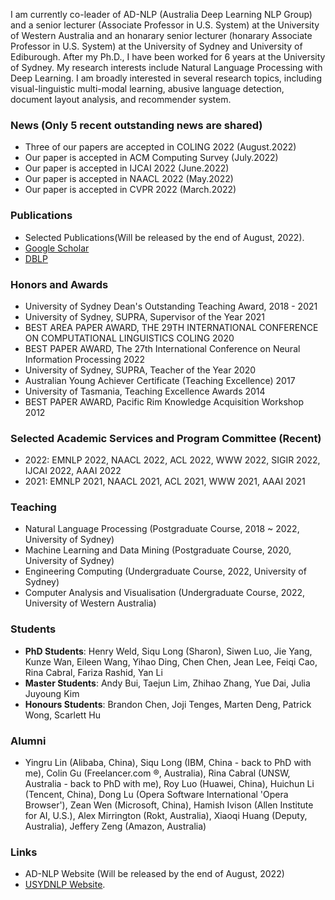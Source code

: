 I am currently co-leader of AD-NLP (Australia Deep Learning NLP Group) and a senior lecturer (Associate Professor in U.S. System) at the University of Western Australia and an honarary senior lecturer (honarary Associate Professor in U.S. System) at the University of Sydney and University of Ediburough. After my Ph.D., I have been worked for 6 years at the University of Sydney. My research interests include Natural Language Processing with Deep Learning. I am broadly interested in several research topics, including visual-linguistic multi-modal learning, abusive language detection, document layout analysis, and recommender system.  


### News (Only 5 recent outstanding news are shared)
*   Three of our papers are accepted in COLING 2022 (August.2022)
*   Our paper is accepted in ACM Computing Survey (July.2022)
*   Our paper is accepted in IJCAI 2022 (June.2022)
*   Our paper is accepted in NAACL 2022 (May.2022)
*   Our paper is accepted in CVPR 2022 (March.2022)


### Publications
*   Selected Publications(Will be released by the end of August, 2022).
*   [Google Scholar](https://scholar.google.com.au/citations?hl=en&user=VH2jVOgAAAAJ&view_op=list_works&sortby=pubdate)
*   [DBLP](https://dblp.org/pid/24/10567.html)


### Honors and Awards
*   University of Sydney Dean's Outstanding Teaching Award, 2018 - 2021
*   University of Sydney, SUPRA, Supervisor of the Year 2021
*   BEST AREA PAPER AWARD, THE 29TH INTERNATIONAL CONFERENCE ON COMPUTATIONAL LINGUISTICS COLING 2020
*   BEST PAPER AWARD, The 27th International Conference on Neural Information Processing 2022
*   University of Sydney, SUPRA, Teacher of the Year 2020
*   Australian Young Achiever Certificate (Teaching Excellence) 2017
*   University of Tasmania, Teaching Excellence Awards 2014
*   BEST PAPER AWARD, Pacific Rim Knowledge Acquisition Workshop 2012


### Selected Academic Services and Program Committee (Recent)
*   2022: EMNLP 2022, NAACL 2022, ACL 2022, WWW 2022, SIGIR 2022, IJCAI 2022, AAAI 2022
*   2021: EMNLP 2021, NAACL 2021, ACL 2021, WWW 2021, AAAI 2021


### Teaching
*   Natural Language Processing (Postgraduate Course, 2018 ~ 2022, University of Sydney)
*   Machine Learning and Data Mining (Postgraduate Course, 2020, University of Sydney)
*   Engineering Computing (Undergraduate Course, 2022, University of Sydney)
*   Computer Analysis and Visualisation (Undergraduate Course, 2022, University of Western Australia)

### Students
*   **PhD Students**: Henry Weld, Siqu Long (Sharon), Siwen Luo, Jie Yang, Kunze Wan, Eileen Wang, Yihao Ding, Chen Chen, Jean Lee, Feiqi Cao, Rina Cabral, Fariza Rashid,  Yan Li
*   **Master Students**: Andy Bui, Taejun Lim, Zhihao Zhang, Yue Dai, Julia Juyoung Kim
*   **Honours Students**: Brandon Chen, Joji Tenges, Marten Deng, Patrick Wong, Scarlett Hu

### Alumni
*   Yingru Lin (Alibaba, China), Siqu Long (IBM, China - back to PhD with me), Colin Gu (Freelancer.com ®, Australia), Rina Cabral (UNSW, Australia - back to PhD with me), Roy Luo (Huawei, China), Huichun Li (Tencent, China), Dong Lu (Opera Software International 'Opera Browser'), Zean Wen (Microsoft, China), Hamish Ivison (Allen Institute for AI, U.S.), Alex Mirrington (Rokt, Australia), Xiaoqi Huang (Deputy, Australia), Jeffery Zeng (Amazon, Australia)

### Links
*   AD-NLP Website (Will be released by the end of August, 2022)
*   [USYDNLP Website](https://usydnlp.info/).
